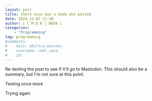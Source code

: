 ```yaml
---
layout: post
title: there once was a dude who posted
date: 2024-11-07 21:40
author: 𐕣 C M D R ░ NOVA 𐕣
categories:
    - "Programming"
tag: programming
#comments:
#    host: mkultra.monster
#    username: cmdr_nova
#    id: 
---
```


Re-testing the post to see if it'll go to Mastodon. This should also be a summary, but I'm not sure at this point.

Testing once more

Trying again